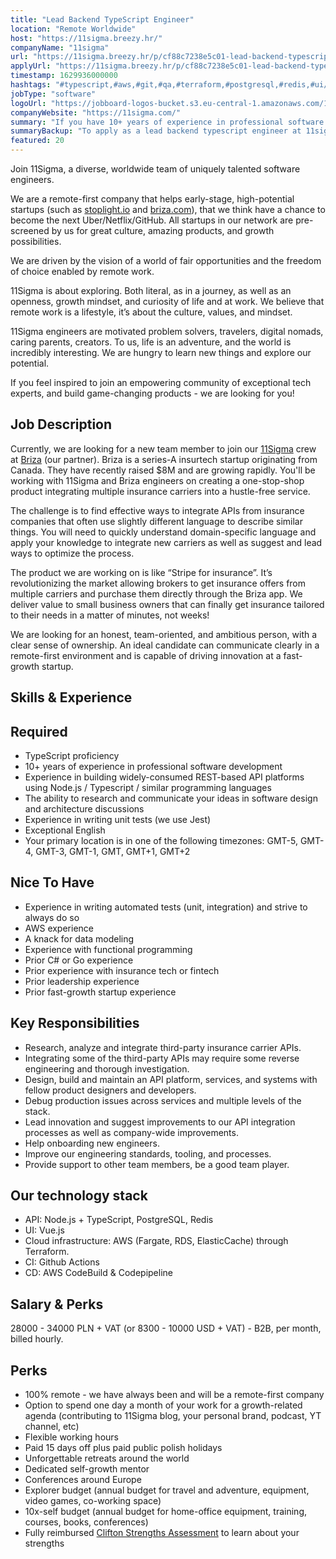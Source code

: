 ```yaml
---
title: "Lead Backend TypeScript Engineer"
location: "Remote Worldwide"
host: "https://11sigma.breezy.hr/"
companyName: "11sigma"
url: "https://11sigma.breezy.hr/p/cf88c7238e5c01-lead-backend-typescript-engineer"
applyUrl: "https://11sigma.breezy.hr/p/cf88c7238e5c01-lead-backend-typescript-engineer/apply"
timestamp: 1629936000000
hashtags: "#typescript,#aws,#git,#qa,#terraform,#postgresql,#redis,#ui/ux,#marketing"
jobType: "software"
logoUrl: "https://jobboard-logos-bucket.s3.eu-central-1.amazonaws.com/11sigma"
companyWebsite: "https://11sigma.com/"
summary: "If you have 10+ years of experience in professional software development, 11sigma is looking for someone with your skillset."
summaryBackup: "To apply as a lead backend typescript engineer at 11sigma, you preferably need to have some #typescript, #aws, #git."
featured: 20
---
```


Join 11Sigma, a diverse, worldwide team of uniquely talented software engineers.

We are a remote-first company that helps early-stage, high-potential startups (such as [stoplight.io](https://stoplight.io) and [briza.com](https://briza.com)), that we think have a chance to become the next Uber/Netflix/GitHub. All startups in our network are pre-screened by us for great culture, amazing products, and growth possibilities.

We are driven by the vision of a world of fair opportunities and the freedom of choice enabled by remote work.

11Sigma is about exploring. Both literal, as in a journey, as well as an openness, growth mindset, and curiosity of life and at work. We believe that remote work is a lifestyle, it’s about the culture, values, and mindset.

11Sigma engineers are motivated problem solvers, travelers, digital nomads, caring parents, creators. To us, life is an adventure, and the world is incredibly interesting. We are hungry to learn new things and explore our potential.

If you feel inspired to join an empowering community of exceptional tech experts, and build game-changing products - we are looking for you!

## Job Description

Currently, we are looking for a new team member to join our [11Sigma](https://11sigma.com/) crew at [Briza](http://briza.com) (our partner). Briza is a series-A insurtech startup originating from Canada. They have recently raised $8M and are growing rapidly. You'll be working with 11Sigma and Briza engineers on creating a one-stop-shop product integrating multiple insurance carriers into a hustle-free service.

The challenge is to find effective ways to integrate APIs from insurance companies that often use slightly different language to describe similar things. You will need to quickly understand domain-specific language and apply your knowledge to integrate new carriers as well as suggest and lead ways to optimize the process.

The product we are working on is like “Stripe for insurance”. It’s revolutionizing the market allowing brokers to get insurance offers from multiple carriers and purchase them directly through the Briza app. We deliver value to small business owners that can finally get insurance tailored to their needs in a matter of minutes, not weeks!

We are looking for an honest, team-oriented, and ambitious person, with a clear sense of ownership. An ideal candidate can communicate clearly in a remote-first environment and is capable of driving innovation at a fast-growth startup.

## Skills & Experience

## Required

*   TypeScript proficiency
*   10+ years of experience in professional software development
*   Experience in building widely-consumed REST-based API platforms using Node.js / Typescript / similar programming languages
*   The ability to research and communicate your ideas in software design and architecture discussions
*   Experience in writing unit tests (we use Jest)
*   Exceptional English
*   Your primary location is in one of the following timezones: GMT-5, GMT-4, GMT-3, GMT-1, GMT, GMT+1, GMT+2

## Nice To Have

*   Experience in writing automated tests (unit, integration) and strive to always do so
*   AWS experience
*   A knack for data modeling
*   Experience with functional programming
*   Prior C# or Go experience
*   Prior experience with insurance tech or fintech
*   Prior leadership experience
*   Prior fast-growth startup experience

## Key Responsibilities

*   Research, analyze and integrate third-party insurance carrier APIs.
*   Integrating some of the third-party APIs may require some reverse engineering and thorough investigation.
*   Design, build and maintain an API platform, services, and systems with fellow product designers and developers.
*   Debug production issues across services and multiple levels of the stack.
*   Lead innovation and suggest improvements to our API integration processes as well as company-wide improvements.
*   Help onboarding new engineers.
*   Improve our engineering standards, tooling, and processes.
*   Provide support to other team members, be a good team player.

## Our technology stack

*   API: Node.js + TypeScript, PostgreSQL, Redis
*   UI: Vue.js
*   Cloud infrastructure: AWS (Fargate, RDS, ElasticCache) through Terraform.
*   CI: Github Actions
*   CD: AWS CodeBuild & Codepipeline

## Salary & Perks

28000 - 34000 PLN + VAT (or 8300 - 10000 USD + VAT) - B2B, per month, billed hourly.

## Perks

*   100% remote - we have always been and will be a remote-first company
*   Option to spend one day a month of your work for a growth-related agenda (contributing to 11Sigma blog, your personal brand, podcast, YT channel, etc)
*   Flexible working hours
*   Paid 15 days off plus paid public polish holidays
*   Unforgettable retreats around the world
*   Dedicated self-growth mentor
*   Conferences around Europe
*   Explorer budget (annual budget for travel and adventure, equipment, video games, co-working space)
*   10x-self budget (annual budget for home-office equipment, training, courses, books, conferences)
*   Fully reimbursed [Clifton Strengths Assessment](https://www.gallup.com/cliftonstrengths/en/253676/how-cliftonstrengths-works.aspx) to learn about your strengths
